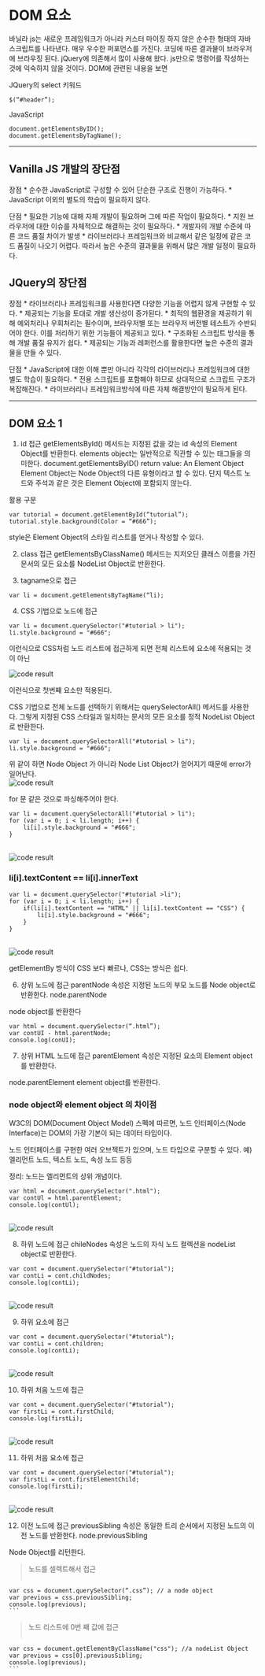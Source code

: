 # DOM 요소

바닐라 js는 새로운 프레임워크가 아니라 커스터 마이징 하지 않은 순수한 형태의 자바 스크립트를 나타낸다. 매우 우수한 퍼포먼스를 가진다. 코딩에 따른 결과물이 브라우저에 브라우징 된다. jQuery에 의존해서 많이 사용해 왔다. js만으로 명령어를 작성하는 것에 익숙하지 않을 것이다. DOM에 관련된 내용을 보면

JQuery의 select 키워드 
```
$(“#header”);
```

JavaScript

```
document.getElementsByID();
document.getElementsByTagName();
```

***

## Vanilla JS 개발의 장단점
장점
    * 순수한 JavaScript로 구성할 수 있어 단순한 구조로 진행이 가능하다.
    * JavaScript 이외의 별도의 학습이 필요하지 않다.

단점
    * 필요한 기능에 대해 자체 개발이 필요하며 그에 따른 작업이 필요하다.
    * 지원 브라우저에 대한 이슈를 자체적으로 해결하는 것이 필요하다.
    * 개발자의 개발 수준에 따른 코드 품질 차이가 발생
    * 라이브러리나 프레임워크와 비교해서 같은 일정에 같은 코드 품질이 나오기 어렵다.   따라서 높은 수준의 결과물을 위해서 많은 개발 일정이 필요하다.

## JQuery의 장단점
장점
    * 라이브러리나 프레임워크를 사용한다면 다양한 기능을 어렵지 않게 구현할 수 있다.
    * 제공되는 기능을 토대로 개발 생산성이 증가된다.
    * 최적의 웹환경을 제공하기 위해 예외처리나 우회처리는 필수이며,    브라우저별 또는 브라우저 버전별 테스트가 수반되어야 한다.    이를 처리하기 위한 기능들이 제공되고 있다.
    * 구조화된 스크립트 방식을 통해 개발 품질 유지가 쉽다.
    * 제공되는 기능과 레퍼런스를 활용한다면 높은 수준의 결과물을 만들 수 있다.

단점
    * JavaScript에 대한 이해 뿐만 아니라 각각의 라이브러리나 프레임워크에 대한 별도 학습이 필요하다.
    * 전용 스크립트를 포함해야 하므로 상대적으로 스크립트 구조가 복잡해진다.
    * 라이브러리나 프레임워크방식에 따른 자체 해결방안이 필요하게 된다.

***

## DOM 요소 1

1. id 접근
getElementsById() 메서드는 지정된 값을 갖는 id 속성의 Element Object를 반환한다.
elements object는 일반적으로 직관할 수 있는 태그들을 의미한다.
document.getElementsByID()
return value: An Element Object
Element Object는 Node Object의 다른 유형이라고 할 수 있다. 단지 텍스트 노드와 주석과 같은 것은 Element Object에 포함되지 않는다.

활용 구문

```
var tutorial = document.getElementById(“tutorial”);
tutorial.style.background(Color = “#666”);
```
style은 Element Object의 스타일 리스트를 얻거나 작성할 수 있다.

2. class 접근
getElementsByClassName() 메서드는 지저오딘 클래스 이름을 가진 문서의 모든 요소를 NodeList Object로 반환한다.

3. tagname으로 접근

```
var li = document.getElementsByTagName(“li);
```

4. CSS 기법으로 노드에 접근

```
var li = document.querySelector("#tutorial > li");
li.style.background = "#666";
```

이런식으로 CSS처럼 노드 리스트에 접근하게 되면 전체 리스트에 요소에 적용되는 것이 아닌

<img src="imgs/doc1_1.PNG" alt="code result" /> <br/>

이런식으로 첫번째 요소만 적용된다.

CSS 기법으로 전체 노드를 선택하기 위해서는 querySelectorAll() 메서드를 사용한다. 
그렇게 지정된 CSS 스타일과 일치하는 문서의 모든 요소를 정적 NodeList Object로 반환한다.
```
var li = document.querySelectorAll("#tutorial > li");
li.style.background = "#666";
```
위 같이 하면 Node Object 가 아니라 Node List Object가 얻어지기 때문에 error가 일어난다.
<br/><img src="imgs/doc1_2.png" alt="code result" /> <br/>

for 문 같은 것으로 파싱해주어야 한다.
```
var li = document.querySelectorAll("#tutorial > li");
for (var i = 0; i < li.length; i++) {
    li[i].style.background = "#666";
}
```
<br/><img src="imgs/doc1_3.png" alt="code result" /> <br/>

### li[i].textContent == li[i].innerText
```
var li = document.querySelector("#tutorial >li");
for (var i = 0; i < li.length; i++) {
    if(li[i].textContent == "HTML" || li[i].textContent == "CSS") {
        li[i].style.background = "#666";
    }
}
```
<br/><img src="imgs/doc1_4.png" alt="code result" /> <br/>

getElementBy 방식이 CSS 보다 빠르나, CSS는 방식은 쉽다.

6. 상위 노드에 접근
parentNode 속성은 지정된 노드의 부모 노드를 Node object로 반환한다.
node.parentNode

node object를 반환한다

```
var html = document.querySelector(“.html”);
var contUI - html.parentNode;
console.log(conUI);
```

7. 상위 HTML 노드에 접근
parentElement 속성은 지정된 요소의 Element object를 반환한다.

node.parentElement
element object를 반환한다.

### node object와 element object 의 차이점
W3C의 DOM(Document Object Model) 스펙에 따르면,
노드 인터페이스(Node Interface)는 DOM의 가장 기본이 되는 데이터 타입이다.

노드 인터페이스를 구현한 여러 오브젝트가 있으며, 노드 타입으로 구분할 수 있다. 
  예) 엘리먼트 노드, 텍스트 노드, 속성 노드 등등

정리: 노드는 엘리먼트의 상위 개념이다.

```
var html = document.querySelector(".html");
var contUl = html.parentElement;
console.log(contUl);
```

<br/><img src="imgs/doc1_5.png" alt="code result" /> <br/>

8. 하위 노드에 접근
chileNodes 속성은 노드의 자식 노드 컬렉션을 nodeList object로 반환한다.
```
var cont = document.querySelector("#tutorial");
var contLi = cont.childNodes;
console.log(contLi);
```
<br/><img src="imgs/doc1_6.png" alt="code result" /> <br/>

9. 하위 요소에 접근
```
var cont = document.querySelector("#tutorial");
var contLi = cont.children;
console.log(contLi);
```
<br/><img src="imgs/doc1_7.png" alt="code result" /> <br/>

10. 하위 처음 노드에 접근
```
var cont = document.querySelector("#tutorial");
var firstLi = cont.firstChild;
console.log(firstLi);
```
<br/><img src="imgs/doc1_8.png" alt="code result" /> <br/>

11. 하위 처음 요소에 접근
```
var cont = document.querySelector("#tutorial");
var firstLi = cont.firstElementChild;
console.log(firstLi);
```
<br/><img src="imgs/doc1_9.png" alt="code result" /> <br/>

12. 이전 노드에 접근
previousSibling 속성은 동일한 트리 순서에서 지정된 노드의 이전 노드를 반환한다.
node.previousSibling

Node Object를 리턴한다.

> 노드를 셀렉트해서 접근
>   >   ```
    var css = document.querySelector(“.css”); // a node object
    var previous = css.previousSibling;
    console.log(previous);
    ```

> 노드 리스트에 0번 째 값에 접근
>   >    ```
    var css = document.getElementByClassName("css"); //a nodeList Object
    var previous = css[0].previousSibling;
    console.log(previous);
    ```


    

